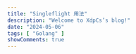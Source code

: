 ```yaml
---
title: "Singleflight 用法"
description: "Welcome to XdpCs’s blog!"
date: "2024-05-06"
tags: [ "Golang" ]
showComments: true
---
```



